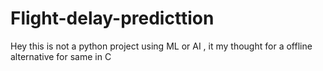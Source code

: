 # Flight-delay-predicttion
Hey this is not a python project using ML or AI , it my thought for a offline alternative for same in C 
